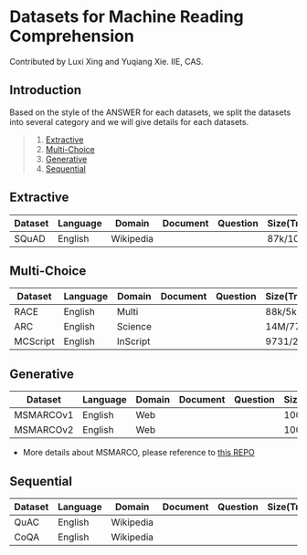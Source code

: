 # Datasets for Machine Reading Comprehension

Contributed by Luxi Xing and Yuqiang Xie. IIE, CAS.

## Introduction

Based on the style of the ANSWER for each datasets, we split the datasets into several category and we will give details for each datasets.

>   1. [Extractive](#Extractive)
>   2. [Multi-Choice](#Multi-Choice)
>   3. [Generative](#Generative)
>   4. [Sequential](#Sequential)

## Extractive 


| Dataset | Language | Domain | Document | Question | Size(Train/Dev/Test) | Year | Features |
| --- | --- | --- | --- | --- | --- | --- | --- |
| SQuAD | English | Wikipedia |  |  | 87k/10k | 2016 |  |


## Multi-Choice

| Dataset | Language | Domain | Document | Question | Size(Train/Dev/Test) | Year | Features |
| --- | --- | --- | --- | --- | --- | --- | --- |
| RACE | English | Multi |  |  | 88k/5k | 2017 |  |
| ARC | English | Science |  |  | 14M/7787 | 2018 | hard |
| MCScript | English | InScript |  |  | 9731/2797 | 2018 |  |

## Generative

| Dataset | Language | Domain | Document | Question | Size(Train/Dev/Test) | Year | Features |
| --- | --- | --- | --- | --- | --- | --- | --- |
| MSMARCOv1 | English | Web |  |  | 100k | 2016 |  |
| MSMARCOv2 | English | Web |  |  | 100k | 2018 |  |

- More details about MSMARCO, please reference to [this REPO](https://github.com/IndexFziQ/MSMARCO-MRC-Analysis)

## Sequential

| Dataset | Language | Domain | Document | Question | Size(Train/Dev/Test) | Year | Features |
| --- | --- | --- | --- | --- | --- | --- | --- |
| QuAC | English | Wikipedia |  |  |  | 2018 |  |
| CoQA | English | Wikipedia |  |  |  | 2018 |  |
